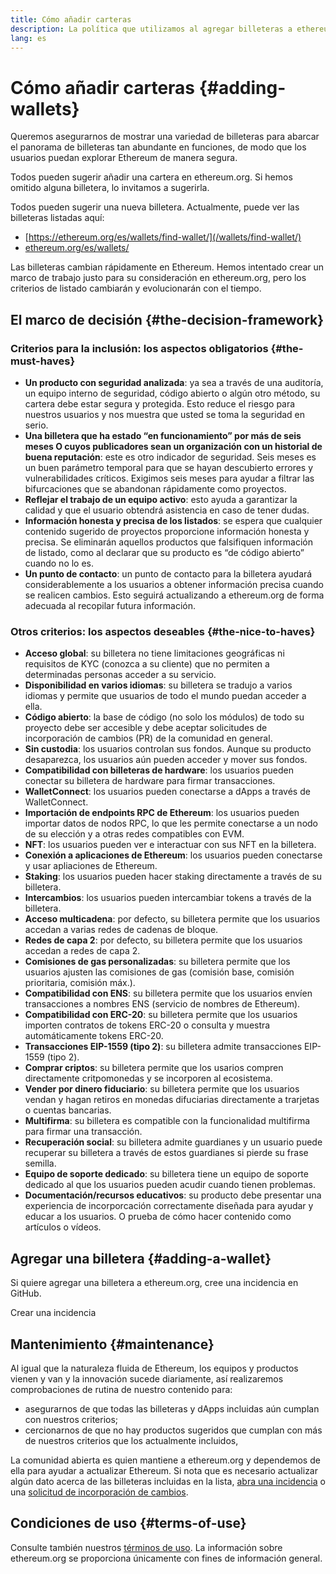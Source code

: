 ```yaml
---
title: Cómo añadir carteras
description: La política que utilizamos al agregar billeteras a ethereum.org
lang: es
---
```


# Cómo añadir carteras \{#adding-wallets}

Queremos asegurarnos de mostrar una variedad de billeteras para abarcar el panorama de billeteras tan abundante en funciones, de modo que los usuarios puedan explorar Ethereum de manera segura.

Todos pueden sugerir añadir una cartera en ethereum.org. Si hemos omitido alguna billetera, lo invitamos a sugerirla.

Todos pueden sugerir una nueva billetera. Actualmente, puede ver las billeteras listadas aquí:

- [https://ethereum.org/es/wallets/find-wallet/](/wallets/find-wallet/)
- [ethereum.org/es/wallets/](/wallets/)

Las billeteras cambian rápidamente en Ethereum. Hemos intentado crear un marco de trabajo justo para su consideración en ethereum.org, pero los criterios de listado cambiarán y evolucionarán con el tiempo.

## El marco de decisión \{#the-decision-framework}

### Criterios para la inclusión: los aspectos obligatorios \{#the-must-haves}

- **Un producto con seguridad analizada**: ya sea a través de una auditoría, un equipo interno de seguridad, código abierto o algún otro método, su cartera debe estar segura y protegida. Esto reduce el riesgo para nuestros usuarios y nos muestra que usted se toma la seguridad en serio.
- **Una billetera que ha estado “en funcionamiento” por más de seis meses O cuyos publicadores sean un organización con un historial de buena reputación**: este es otro indicador de seguridad. Seis meses es un buen parámetro temporal para que se hayan descubierto errores y vulnerabilidades críticos. Exigimos seis meses para ayudar a filtrar las bifurcaciones que se abandonan rápidamente como proyectos.
- **Reflejar el trabajo de un equipo activo**: esto ayuda a garantizar la calidad y que el usuario obtendrá asistencia en caso de tener dudas.
- **Información honesta y precisa de los listados**: se espera que cualquier contenido sugerido de proyectos proporcione información honesta y precisa. Se eliminarán aquellos productos que falsifiquen información de listado, como al declarar que su producto es “de código abierto” cuando no lo es.
- **Un punto de contacto**: un punto de contacto para la billetera ayudará considerablemente a los usuarios a obtener información precisa cuando se realicen cambios. Esto seguirá actualizando a ethereum.org de forma adecuada al recopilar futura información.

### Otros criterios: los aspectos deseables \{#the-nice-to-haves}

- **Acceso global**: su billetera no tiene limitaciones geográficas ni requisitos de KYC (conozca a su cliente) que no permiten a determinadas personas acceder a su servicio.
- **Disponibilidad en varios idiomas**: su billetera se tradujo a varios idiomas y permite que usuarios de todo el mundo puedan acceder a ella.
- **Código abierto**: la base de código (no solo los módulos) de todo su proyecto debe ser accesible y debe aceptar solicitudes de incorporación de cambios (PR) de la comunidad en general.
- **Sin custodia**: los usuarios controlan sus fondos. Aunque su producto desaparezca, los usuarios aún pueden acceder y mover sus fondos.
- **Compatibilidad con billeteras de hardware**: los usuarios pueden conectar su billetera de hardware para firmar transacciones.
- **WalletConnect**: los usuarios pueden conectarse a dApps a través de WalletConnect.
- **Importación de endpoints RPC de Ethereum**: los usuarios pueden importar datos de nodos RPC, lo que les permite conectarse a un nodo de su elección y a otras redes compatibles con EVM.
- **NFT**: los usuarios pueden ver e interactuar con sus NFT en la billetera.
- **Conexión a aplicaciones de Ethereum**: los usuarios pueden conectarse y usar apliaciones de Ethereum.
- **Staking**: los usuarios pueden hacer staking directamente a través de su billetera.
- **Intercambios**: los usuarios pueden intercambiar tokens a través de la billetera.
- **Acceso multicadena**: por defecto, su billetera permite que los usuarios accedan a varias redes de cadenas de bloque.
- **Redes de capa 2**: por defecto, su billetera permite que los usuarios accedan a redes de capa 2.
- **Comisiones de gas personalizadas**: su billetera permite que los usuarios ajusten las comisiones de gas (comisión base, comisión prioritaria, comisión máx.).
- **Compatibilidad con ENS**: su billetera permite que los usuarios envíen transacciones a nombres ENS (servicio de nombres de Ethereum).
- **Compatibilidad con ERC-20**: su billetera permite que los usuarios importen contratos de tokens ERC-20 o consulta y muestra automáticamente tokens ERC-20.
- **Transacciones EIP-1559 (tipo 2)**: su billetera admite transacciones EIP-1559 (tipo 2).
- **Comprar criptos**: su billetera permite que los usarios compren directamente critpomonedas y se incorporen al ecosistema.
- **Vender por dinero fiduciario**: su billetera permite que los usuarios vendan y hagan retiros en monedas difuciarias directamente a trarjetas o cuentas bancarias.
- **Multifirma**: su billetera es compatible con la funcionalidad multifirma para firmar una transacción.
- **Recuperación social**: su billetera admite guardianes y un usuario puede recuperar su billetera a través de estos guardianes si pierde su frase semilla.
- **Equipo de soporte dedicado**: su billetera tiene un equipo de soporte dedicado al que los usuarios pueden acudir cuando tienen problemas.
- **Documentación/recursos educativos**: su producto debe presentar una experiencia de incorporcación correctamente diseñada para ayudar y educar a los usuarios. O prueba de cómo hacer contenido como artículos o vídeos.

## Agregar una billetera \{#adding-a-wallet}

Si quiere agregar una billetera a ethereum.org, cree una incidencia en GitHub.

<ButtonLink to="https://github.com/ethereum/ethereum-org-website/issues/new?assignees=&labels=wallet+%3Apurse%3A&template=suggest_wallet.yaml">
  Crear una incidencia
</ButtonLink>

## Mantenimiento \{#maintenance}

Al igual que la naturaleza fluida de Ethereum, los equipos y productos vienen y van y la innovación sucede diariamente, así realizaremos comprobaciones de rutina de nuestro contenido para:

- asegurarnos de que todas las billeteras y dApps incluidas aún cumplan con nuestros criterios;
- cercionarnos de que no hay productos sugeridos que cumplan con más de nuestros criterios que los actualmente incluidos,

La comunidad abierta es quien mantiene a ethereum.org y dependemos de ella para ayudar a actualizar Ethereum. Si nota que es necesario actualizar algún dato acerca de las billeteras incluidas en la lista, [abra una incidencia](https://github.com/ethereum/ethereum-org-website/issues/new?assignees=&labels=wallet+%3Apurse%3A&template=suggest_wallet.yaml) o una [solicitud de incorporación de cambios](https://github.com/ethereum/ethereum-org-website/pulls).

## Condiciones de uso \{#terms-of-use}

Consulte también nuestros [términos de uso](/terms-of-use/). La información sobre ethereum.org se proporciona únicamente con fines de información general.

